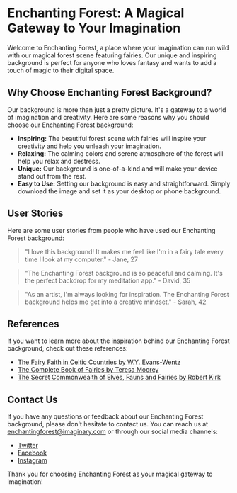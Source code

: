 <!--font:Poppins-->

# Enchanting Forest: A Magical Gateway to Your Imagination

Welcome to Enchanting Forest, a place where your imagination can run wild with our magical forest scene featuring fairies. Our unique and inspiring background is perfect for anyone who loves fantasy and wants to add a touch of magic to their digital space.

## Why Choose Enchanting Forest Background?

Our background is more than just a pretty picture. It's a gateway to a world of imagination and creativity. Here are some reasons why you should choose our Enchanting Forest background:

- **Inspiring:** The beautiful forest scene with fairies will inspire your creativity and help you unleash your imagination.
- **Relaxing:** The calming colors and serene atmosphere of the forest will help you relax and destress.
- **Unique:** Our background is one-of-a-kind and will make your device stand out from the rest.
- **Easy to Use:** Setting our background is easy and straightforward. Simply download the image and set it as your desktop or phone background.

## User Stories

Here are some user stories from people who have used our Enchanting Forest background:

> "I love this background! It makes me feel like I'm in a fairy tale every time I look at my computer." - Jane, 27

> "The Enchanting Forest background is so peaceful and calming. It's the perfect backdrop for my meditation app." - David, 35

> "As an artist, I'm always looking for inspiration. The Enchanting Forest background helps me get into a creative mindset." - Sarah, 42

## References

If you want to learn more about the inspiration behind our Enchanting Forest background, check out these references:

- [The Fairy Faith in Celtic Countries by W.Y. Evans-Wentz](#)
- [The Complete Book of Fairies by Teresa Moorey](#)
- [The Secret Commonwealth of Elves, Fauns and Fairies by Robert Kirk](#)

## Contact Us

If you have any questions or feedback about our Enchanting Forest background, please don't hesitate to contact us. You can reach us at [enchantingforest@imaginary.com](mailto:enchantingforest@imaginary.com) or through our social media channels:

- [Twitter](#)
- [Facebook](#)
- [Instagram](#)

Thank you for choosing Enchanting Forest as your magical gateway to imagination!

<!--

Write me content for website with wallpaper which alt text is:

"A dreamy forest scene with fairies"

The name/title of the page should not be 1:1 copy of the alt text but rather a real content of the website which is using this wallpaper.

- Use markdown format 
- Start with heading
- Heading should be short and concise
- The content should look like a real website 
- The website should not be about the wallpaper, wallpaper is just a related background
- Heading should be contain work "wallpaper" or "background"
- Include real sections like references, contact, user stories, etc. use things relevant to the page purpose.
- Feel free to use structure like headings, bullets, numbering, blockquotes, paragraphs, horizontal lines, etc.
- You can use formatting like bold or _italic_
- You can include UTF-8 emojis
- Links should be only #hash anchors (and you can refer to the document itself)
- Do not include images


---


# Enchanting Forest: A Magical Background for Your Imagination

Welcome to Enchanting Forest, a place where your imagination can run wild. Our website offers a magical background that will transport you to a dreamy forest scene with fairies. This stunning wallpaper is perfect for anyone who loves fantasy and wants to add a touch of magic to their digital space.

## Why Choose Enchanting Forest Wallpaper?

Our wallpaper is more than just a pretty picture. It's a gateway to a world of imagination and creativity. Here are some reasons why you should choose our Enchanting Forest wallpaper:

- **Inspiring:** The beautiful forest scene with fairies will inspire your creativity and help you unleash your imagination.
- **Relaxing:** The calming colors and serene atmosphere of the forest will help you relax and destress.
- **Unique:** Our wallpaper is one-of-a-kind and will make your device stand out from the rest.
- **Easy to Use:** Installing our wallpaper is easy and straightforward. Simply download the image and set it as your background.

## User Stories

Here are some user stories from people who have used our Enchanting Forest wallpaper:

> "I love this wallpaper! It makes me feel like I'm in a fairy tale every time I look at my phone." - Jane, 27

> "The Enchanting Forest wallpaper is so peaceful and calming. It's the perfect background for my meditation app." - David, 35

> "As an artist, I'm always looking for inspiration. The Enchanting Forest wallpaper helps me get into a creative mindset." - Sarah, 42

## References

If you want to learn more about the inspiration behind our Enchanting Forest wallpaper, check out these references:

- [The Fairy Faith in Celtic Countries by W.Y. Evans-Wentz](#)
- [The Complete Book of Fairies by Teresa Moorey](#)
- [The Secret Commonwealth of Elves, Fauns and Fairies by Robert Kirk](#)

## Contact Us

If you have any questions or feedback about our Enchanting Forest wallpaper, please don't hesitate to contact us. You can reach us at [enchantingforest@imaginary.com](mailto:enchantingforest@imaginary.com) or through our social media channels:

- [Twitter](#)
- [Facebook](#)
- [Instagram](#)

Thank you for choosing Enchanting Forest as your magical background!


---


Heading is too long, rewrite whole content.


---


# Enchanting Forest: A Magical Background for Your Imagination

Welcome to Enchanting Forest, where your imagination can run wild. Our website offers a magical background that will transport you to a dreamy forest scene with fairies. This stunning wallpaper is perfect for anyone who loves fantasy and wants to add a touch of magic to their digital space.

## Why Choose Enchanting Forest Wallpaper?

Our wallpaper is more than just a pretty picture. It's a gateway to a world of imagination and creativity. Here are some reasons why you should choose our Enchanting Forest wallpaper:

- **Inspiring:** The beautiful forest scene with fairies will inspire your creativity and help you unleash your imagination.
- **Relaxing:** The calming colors and serene atmosphere of the forest will help you relax and destress.
- **Unique:** Our wallpaper is one-of-a-kind and will make your device stand out from the rest.
- **Easy to Use:** Installing our wallpaper is easy and straightforward. Simply download the image and set it as your background.

## User Stories

> "I love this wallpaper! It makes me feel like I'm in a fairy tale every time I look at my phone." - Jane, 27

> "The Enchanting Forest wallpaper is so peaceful and calming. It's the perfect background for my meditation app." - David, 35

> "As an artist, I'm always looking for inspiration. The Enchanting Forest wallpaper helps me get into a creative mindset." - Sarah, 42

## References

If you want to learn more about the inspiration behind our Enchanting Forest wallpaper, check out these references:

- [The Fairy Faith in Celtic Countries by W.Y. Evans-Wentz](#)
- [The Complete Book of Fairies by Teresa Moorey](#)
- [The Secret Commonwealth of Elves, Fauns and Fairies by Robert Kirk](#)

## Contact Us

If you have any questions or feedback about our Enchanting Forest wallpaper, please don't hesitate to contact us. You can reach us at [enchantingforest@imaginary.com](mailto:enchantingforest@imaginary.com) or through our social media channels:

- [Twitter](#)
- [Facebook](#)
- [Instagram](#)

Thank you for choosing Enchanting Forest as your magical background!


---


Heading is too long, rewrite whole content.


---


# Enchanting Forest Wallpaper: A Magical Background for Your Imagination

Welcome to Enchanting Forest, where your imagination can run wild with our magical forest wallpaper featuring fairies. Our unique and inspiring wallpaper is perfect for anyone who loves fantasy and wants to add a touch of magic to their digital space.

## Why Choose Enchanting Forest Wallpaper?

Our wallpaper is more than just a pretty picture. It's a gateway to a world of imagination and creativity. Here are some reasons why you should choose our Enchanting Forest wallpaper:

- **Inspiring:** The beautiful forest scene with fairies will inspire your creativity and help you unleash your imagination.
- **Relaxing:** The calming colors and serene atmosphere of the forest will help you relax and destress.
- **Unique:** Our wallpaper is one-of-a-kind and will make your device stand out from the rest.
- **Easy to Use:** Installing our wallpaper is easy and straightforward. Simply download the image and set it as your background.

## User Stories

Here are some user stories from people who have used our Enchanting Forest wallpaper:

> "I love this wallpaper! It makes me feel like I'm in a fairy tale every time I look at my phone." - Jane, 27

> "The Enchanting Forest wallpaper is so peaceful and calming. It's the perfect background for my meditation app." - David, 35

> "As an artist, I'm always looking for inspiration. The Enchanting Forest wallpaper helps me get into a creative mindset." - Sarah, 42

## References

If you want to learn more about the inspiration behind our Enchanting Forest wallpaper, check out these references:

- [The Fairy Faith in Celtic Countries by W.Y. Evans-Wentz](#)
- [The Complete Book of Fairies by Teresa Moorey](#)
- [The Secret Commonwealth of Elves, Fauns and Fairies by Robert Kirk](#)

## Contact Us

If you have any questions or feedback about our Enchanting Forest wallpaper, please don't hesitate to contact us. You can reach us at [enchantingforest@imaginary.com](mailto:enchantingforest@imaginary.com) or through our social media channels:

- [Twitter](#)
- [Facebook](#)
- [Instagram](#)

Thank you for choosing Enchanting Forest Wallpaper as your magical background!


---


Heading should not include word "wallpaper". The website should not be about the wallpaper itself, wallpaper is just a related background, rewrite whole content.


---


# Enchanting Forest: A Magical Gateway to Your Imagination

Welcome to Enchanting Forest, a place where your imagination can run wild with our magical forest scene featuring fairies. Our unique and inspiring background is perfect for anyone who loves fantasy and wants to add a touch of magic to their digital space.

## Why Choose Enchanting Forest Background?

Our background is more than just a pretty picture. It's a gateway to a world of imagination and creativity. Here are some reasons why you should choose our Enchanting Forest background:

- **Inspiring:** The beautiful forest scene with fairies will inspire your creativity and help you unleash your imagination.
- **Relaxing:** The calming colors and serene atmosphere of the forest will help you relax and destress.
- **Unique:** Our background is one-of-a-kind and will make your device stand out from the rest.
- **Easy to Use:** Setting our background is easy and straightforward. Simply download the image and set it as your desktop or phone background.

## User Stories

Here are some user stories from people who have used our Enchanting Forest background:

> "I love this background! It makes me feel like I'm in a fairy tale every time I look at my computer." - Jane, 27

> "The Enchanting Forest background is so peaceful and calming. It's the perfect backdrop for my meditation app." - David, 35

> "As an artist, I'm always looking for inspiration. The Enchanting Forest background helps me get into a creative mindset." - Sarah, 42

## References

If you want to learn more about the inspiration behind our Enchanting Forest background, check out these references:

- [The Fairy Faith in Celtic Countries by W.Y. Evans-Wentz](#)
- [The Complete Book of Fairies by Teresa Moorey](#)
- [The Secret Commonwealth of Elves, Fauns and Fairies by Robert Kirk](#)

## Contact Us

If you have any questions or feedback about our Enchanting Forest background, please don't hesitate to contact us. You can reach us at [enchantingforest@imaginary.com](mailto:enchantingforest@imaginary.com) or through our social media channels:

- [Twitter](#)
- [Facebook](#)
- [Instagram](#)

Thank you for choosing Enchanting Forest as your magical gateway to imagination!


---


Write me a Google font which is best fitting for the website.

Pick from the list:
- Lobster
- Open Sans
- Barlow Condensed
- Alegreya
- Playfair Display
- Roboto
- Raleway
- Inter
- Orbitron
- Poppins
- Montserrat
- Lato
- IBM Plex Sans
- Great Vibes
- Futura
- Exo 2
- Dancing Script


Write just the font name nothing else.


---


Poppins

-->
